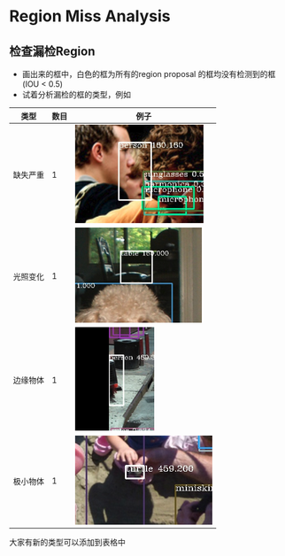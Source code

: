 # Region Miss Analysis

## 检查漏检Region
* 画出来的框中，白色的框为所有的region proposal 的框均没有检测到的框(IOU < 0.5)
* 试着分析漏检的框的类型，例如

|类型|数目|例子|
|---|---|---|
|缺失严重|1|![](resouce/part.png)|
|光照变化|1|![](resouce/illution.png)|
|边缘物体|1|![](resouce/Edge.png)|
|极小物体|1|![](resouce/Tiny.png)|

大家有新的类型可以添加到表格中